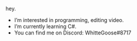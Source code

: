    hey.
- I’m interested in programming, editing video.  
- I’m currently learning C#.  
- You can find me on Discord: WhitteGoose#8717  
  
  
  
  
  
  											
<!---
WhitteGoose/WhitteGoose is a ✨ special ✨ repository because its `README.md` (this file) appears on your GitHub profile.
You can click the Preview link to take a look at your changes.
--->
